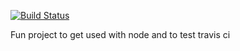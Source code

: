 [![Build Status](https://secure.travis-ci.org/robertkowalski/node-shortener.png?branch=master)](http://travis-ci.org/robertkowalski/node-shortener)


Fun project to get used with node and to test travis ci